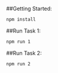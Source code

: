##Getting Started:

```bash
npm install
```

##Run Task 1:

```bash
npm run 1
```

##Run Task 2:

```bash
npm run 2
```